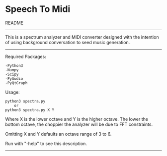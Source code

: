 # Speech To Midi

README

---

This is a spectrum analyzer and MIDI converter designed with the intention of using background conversation to seed music generation.

---

Required Packages: 

	-Python3 
	-Numpy	
	-Scipy
	-PyAudio
	-PyQtGraph
	

Usage: 

	python3 spectra.py 
		or
	python3 spectra.py X Y
	
Where X is the lower octave and Y is the higher octave. The lower the bottom octave, the choppier the analyzer will be due to FFT constraints. 

Omitting X and Y defaults an octave range of 3 to 6.

Run with "-help" to see this description.


---


